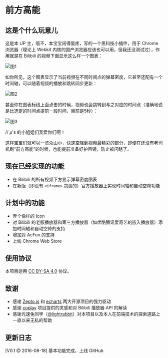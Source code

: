 # 前方高能

## 这是个什么玩意儿

这是本 UP 主，哦不，本宝宝闲得蛋疼，写的一个黑科技小插件，用于 Chrome 浏览器（理论上 Webkit 内核的国产浏览器应该也可以用，但我还没测试过），作用就是在 Bilibili 的视频下面显示这么样一个图表：

![图1](https://ws3.sinaimg.cn/large/4b945ffegw1f6y91obbwtj20s00km43x.jpg)

如你所见，这个图表显示了当前视频在不同时间点的弹幕密度，它甚至还配有一个时间轴，可以随着视频的播放和跳转同步更新：

![图2](https://ws3.sinaimg.cn/large/4b945ffegw1f6y927gj5ig20em0fjx6s.gif)

甚至你在图表标线上面点击的时候，视频也会跳转到与之对应的时间点（准确地说是比选定的时间点提前一段时间，目前是5秒）：

![图3](https://ws4.sinaimg.cn/large/4b945ffegw1f6y92d0jpng20em0fj4qz.gif)

// *μ*'s 的小姐姐们我爱你们啊！

这样宝宝们就可以一览众山小，快速空降到视频最精彩的部分，即便在还没有老司机刷“前方高能”的时候，也能提前准备好护目镜，防止被闪瞎了。

## 现在已经实现的功能

- 在 Bilibili 的所有视频下方显示弹幕密度图表
- 在新版（即没有 `<iframe>` 包裹的）官方播放器上实现时间轴和自动空降功能

## 计划中的功能

- 弄个像样的 Icon
- 对 Bilibili 的老版播放器和第三方播放器（如优酷腾讯爱奇艺的嵌入播放器）添加时间轴和自动空降的支持
- 增加对 AcFun 的支持
- 上线 Chrome Web Store

## 使用协议

本项目适用 [CC BY-SA 4.0](https://creativecommons.org/licenses/by-sa/4.0/) 协议。

## 致谢

- 感谢 [Zepto.js](http://zeptojs.com/) 和 [echarts](http://echarts.baidu.com/) 两大开源项目的强力驱动
- 感谢 [coplay](https://github.com/Justineo/coplay) 项目提供的灵感和对 Bilibili 播放器 API 的解读
- 感谢光速兔同学（[@lightrabbit](https://github.com/lightrabbit)）对本项目以及本人在前端技术的探索道路上一直以来无私的帮助

## 更新日志

[V0.1 @ 2016-08-18] 基本功能完成，上线 GitHub
